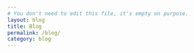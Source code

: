```yaml
---
# You don't need to edit this file, it's empty on purpose.
layout: blog
title: Blog
permalink: /blog/
category: blog
---
```

